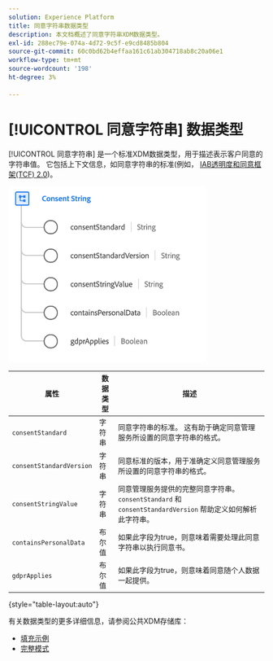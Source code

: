 ```yaml
---
solution: Experience Platform
title: 同意字符串数据类型
description: 本文档概述了同意字符串XDM数据类型。
exl-id: 288ec79e-074a-4d72-9c5f-e9cd8485b804
source-git-commit: 60c0bd62b4effaa161c61ab304718ab8c20a06e1
workflow-type: tm+mt
source-wordcount: '198'
ht-degree: 3%

---
```


# [!UICONTROL 同意字符串] 数据类型

[!UICONTROL 同意字符串] 是一个标准XDM数据类型，用于描述表示客户同意的字符串值。 它包括上下文信息，如同意字符串的标准(例如， [IAB透明度和同意框架(TCF) 2.0](../field-groups/profile/iab.md))。

![](../images/data-types/consent-string.png)

| 属性 | 数据类型 | 描述 |
| --- | --- | --- |
| `consentStandard` | 字符串 | 同意字符串的标准。 这有助于确定同意管理服务所设置的同意字符串的格式。 |
| `consentStandardVersion` | 字符串 | 同意标准的版本，用于准确定义同意管理服务所设置的同意字符串的格式。 |
| `consentStringValue` | 字符串 | 同意管理服务提供的完整同意字符串。 `consentStandard` 和 `consentStandardVersion` 帮助定义如何解析此字符串。 |
| `containsPersonalData` | 布尔值 | 如果此字段为true，则意味着需要处理此同意字符串以执行同意书。 |
| `gdprApplies` | 布尔值 | 如果此字段为true，则意味着同意随个人数据一起提供。 |

{style="table-layout:auto"}

有关数据类型的更多详细信息，请参阅公共XDM存储库：

* [填充示例](https://github.com/adobe/xdm/blob/master/components/datatypes/consent/consentstring.example.1.json)
* [完整模式](https://github.com/adobe/xdm/blob/master/components/datatypes/consent/consentstring.schema.json)
